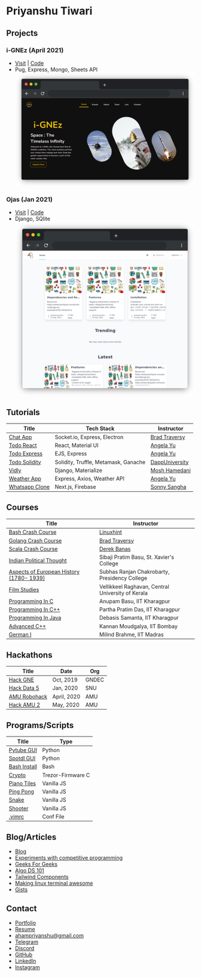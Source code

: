 # Priyanshu Tiwari

## Projects

### i-GNEz (April 2021)

- [Visit](https://i-gnez.github.io/) | [Code](https://github.com/i-GNEz/i-GNEz.github.io)
- Pug, Express, Mongo, Sheets API
![](https://github.com/ahampriyanshu/meta/raw/main/project/1.png?raw=true)

### Ojas (Jan 2021)

- [Visit](https://ahampriyanshu.pythonanywhere.com/) | [Code](https://github.com/ahampriyanshu/ojas-django)
- Django, SQlite
![](https://github.com/ahampriyanshu/meta/raw/main/project/2.png?raw=true)



<!-- | [Bulky](https://github.com/ahampriyanshu/bulky) | PDFlib, filesaver |
| [Ojas-Blog](https://github.com/ahampriyanshu/ojas-django) | Django, SQlite  |
| [i-GNEz](https://github.com/i-GNEz/i-GNEz.github.io) | Pug, Express, Mongo |
| [Docugo](http://docugo.vercel.app/) | docxtemplater, pizzip |
| [Gokemon](https://github.com/ahampriyanshu/gokemon) | Golang |
| [Gonewz](https://github.com/ahampriyanshu/gonewz) | Golang |
| [Norm has an api](https://github.com/ahampriyanshu/norm_has_an_api) | Express |
| [Track Covid](https://github.com/ahampriyanshu/track-covid) | React |
| [Aanav](https://github.com/ahampriyanshu/aanav) | PHP, Mysql |
| [Vaachaal](https://github.com/ahampriyanshu/vaachaal) | PHP, Mysql | -->

## Tutorials

| Title | Tech Stack  | Instructor |
| --- | --- | --- |
| [Chat App](tutorials/chatapp-socket/) | Socket.io, Express, Electron | [Brad Traversy](https://www.traversymedia.com/) |
| [Todo React](tutorials/todo-react/) | React, Material UI | [Angela Yu](https://www.udemy.com/user/4b4368a3-b5c8-4529-aa65-2056ec31f37e/) |
| [Todo Express](tutorials/todo-express/) | EJS, Express | [Angela Yu](https://www.udemy.com/user/4b4368a3-b5c8-4529-aa65-2056ec31f37e/) |
| [Todo Solidity](tutorials/todo-sol/) | Solidity, Truffle, Metamask, Ganache | [DappUniversity](https://www.dappUniversity.com) |
| [Vidly](tutorials/vidly-django/) | Django, Materialize | [Mosh Hamedani](https://codewithmosh.com/courses) |
| [Weather App](tutorials/weatherapp-express/) |  Express, Axios, Weather API | [Angela Yu](https://www.udemy.com/user/4b4368a3-b5c8-4529-aa65-2056ec31f37e/) |
| [Whatsapp Clone](tutorials/weatherapp-express/) | Next.js, Firebase | [Sonny Sangha](https://www.youtube.com/channel/UCqeTj_QAnNlmt7FwzNwHZnA) |

## Courses

| Title | Instructor |
| --- | --- |
| [Bash Crash Course](courses/bash/) | [Linuxhint](https://www.youtube.com/channel/UCHErB0TULAlldbhPMfBJ1Xg) |
| [Golang Crash Course](courses/golang/) | [Brad Traversy](https://www.traversymedia.com/) |
| [Scala Crash Course](courses/scala/) | [Derek Banas](https://www.youtube.com/user/derekbanas) |
| [Indian Political Thought](courses/indian-political-thought/) | Sibaji Pratim Basu, St. Xavier's College |
| [Aspects of European History (1780- 1939)](courses/european-history/) | Subhas Ranjan Chakrobarty, Presidency College |
| [Film Studies](courses/film-studies/) | Vellikkeel Raghavan, Central University of Kerala |
| [Programming In C](courses/c-swayam/) | Anupam Basu, IIT Kharagpur |
| [Programming In C++](courses/c++-swayam/) | Partha Pratim Das, IIT Kharagpur |
| [Programming In Java](courses/java-swayam/) | Debasis Samanta, IIT Kharagpur |
| [Advanced C++](courses/adv-c++-swayam/) | Kannan Moudgalya, IIT Bombay |
| [German I](courses/german-swayam/) | Milind Brahme, IIT Madras |

## Hackathons

| Title | Date  | Org |
| --- | --- | --- |
| [Hack GNE](hackathons/##hackgne/) | Oct, 2019 | GNDEC |
| [Hack Data 5](hackathons/##hackddata/) | Jan, 2020 | SNU |
| [AMU Robohack](hackathons/##robohack/) | April, 2020 | AMU |
| [Hack AMU 2](hackathons/##hackamu/) | May, 2020 | AMU |

## Programs/Scripts

| Title |Type |
| --- | --- |
| [Pytube GUI](https://gist.github.com/ahampriyanshu/67269f5feee8dd30b030d60264ccc213) | Python |
| [Spotdl GUI](https://gist.github.com/ahampriyanshu/3beaac83e60f319adaf22e3095f284e1)  | Python |
| [Bash Install](https://gist.github.com/ahampriyanshu/e54fcf3511704272635b7ddc1e796228) | Bash |
| [Crypto](intern/crypto) | Trezor-Firmware C |
| [Piano Tiles](scripts/piano-tiles/) | Vanilla JS |
| [Ping Pong](scripts/ping-pong/) | Vanilla JS |
| [Snake](scripts/snake/) | Vanilla JS |
| [Shooter](scripts/shooter/) | Vanilla JS |
| [.vimrc](https://gist.github.com/ahampriyanshu/27044cee6455ecd566f340b99f7595c3) | Conf File |

## Blog/Articles

* [Blog](https://ahampriyanshu.com/blog)
* [Experiments with competitive programming](https://ahampriyanshu.com/cp)
* [Geeks For Geeks](https://auth.geeksforgeeks.org/user/ahampriyanshu/articles)
* [Algo DS 101](https://github.com/ahampriyanshu/algo-ds-101)
* [Tailwind Components](https://tailwindcomponents.com/u/ahampriyanshu)
* [Making linux terminal awesome](https://github.com/ahampriyanshu/making-linux-terminal-awesome/)
* [Gists](https://gist.github.com/ahampriyanshu)

## Contact

* [Portfolio](https://ahampriyanshu.com/)
* [Resume](https://drive.google.com/file/d/1_GZ56-O3JNF6-jmU4Xu-StJYgNdz3Tsa/view?usp=sharing)
* [ahampriyanshu@gmail.com](mailto:ahampriyanshu@gmail.com?subject=hello)
* [Telegram](https://t.me/ahampriyanshu)
* [Discord](https://discordapp.com/users/746095596175097916)
* [GitHub](https://github.com/ahampriyanshu)
* [LinkedIn](https://www.linkedin.com/in/ahampriyanshu/)
* [Instagram](https://www.instagram.com/ahampriyanshu/)